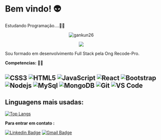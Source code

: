 # Bem vindo!   👽
Estudando Programação....👨‍💻

<p align="center"> <img src="https://komarev.com/ghpvc/?username=gankun26&label=Profile%20views&color=0e75b6&style=flat" alt="gankun26" /> </p>

<p align = 'center'>

<img src = "https://gidigi.com/cdn/love.gif">

Sou formado em desenvolvimento Full Stack pela Ong Recode-Pro.

**Competencias:** 🧙‍♂️     

![CSS3](https://img.shields.io/badge/-CSS3-%231572B6?style=flat-square&logo=css3)
![HTML5](https://img.shields.io/badge/-HTML5-%23E44D27?style=flat-square&logo=html5&logoColor=ffffff)
![JavaScript](https://img.shields.io/badge/-JavaScript-%23F7DF1C?style=flat-square&logo=javascript&logoColor=000000&labelColor=%23F7DF1C&color=%23FFCE5A)
![React](https://img.shields.io/badge/-React-%23F7DF1C?style=flat-square&logo=react&logoColor=ffffff&labelColor=blue&color=blue)
![Bootstrap](https://img.shields.io/badge/-Bootstrap-563D7C?style=flat-square&logo=Bootstrap)
![Nodejs](https://img.shields.io/badge/-Nodejs-339933?style=flat-square&logo=Node.js&logoColor=ffffff)
![MySql](https://img.shields.io/badge/-MySQL-%23F7DF1C?style=flat-square&logo=MySQL&logoColor=00008b&labelColor=%00008b&color=%00008b)
![MongoDB](https://img.shields.io/badge/-mongoDB-%23F7DF1C?style=flat-square&logo=mongoDB&logoColor=000000&labelColor=%7CFC00&color=%7CFC00)
![Git](https://img.shields.io/badge/-Git-%23F05032?style=flat-square&logo=git&logoColor=%23ffffff)
![VS Code](http://img.shields.io/badge/-VS%20Code-007ACC?style=flat-square&logo=visual-studio-code&logoColor=ffffff)
------------------------------------------------------------------------------------------------------------------------------------------------------------------------------
## Linguagens mais usadas:     

<p align = 'center'>
  
[![Top Langs](https://github-readme-stats.vercel.app/api/top-langs/?username=gankun26&layout=compact)](https://github.com/gankun26?tab=repositories)

**Para entrar em contato :**

[![Linkedin Badge](https://img.shields.io/badge/-Alan%20Santana-6633cc?style=flat-square&logo=Linkedin&logoColor=white&link=https://www.linkedin.com/in/alan-santana-0644b915b/)](https://www.linkedin.com/in/alan-santana-0644b915b/) 
[![Gmail Badge](https://img.shields.io/badge/-alan.nsantana@hotmail.com-6633cc?style=flat-square&logo=Gmail&logoColor=white&link=mailto:diego.schell.f@gmail.com)](alan.nsantana@hotmail.com)    





